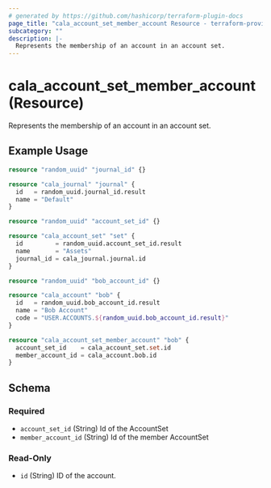 ```yaml
---
# generated by https://github.com/hashicorp/terraform-plugin-docs
page_title: "cala_account_set_member_account Resource - terraform-provider-cala"
subcategory: ""
description: |-
  Represents the membership of an account in an account set.
---
```


# cala_account_set_member_account (Resource)

Represents the membership of an account in an account set.

## Example Usage

```terraform
resource "random_uuid" "journal_id" {}

resource "cala_journal" "journal" {
  id   = random_uuid.journal_id.result
  name = "Default"
}

resource "random_uuid" "account_set_id" {}

resource "cala_account_set" "set" {
  id         = random_uuid.account_set_id.result
  name       = "Assets"
  journal_id = cala_journal.journal.id
}

resource "random_uuid" "bob_account_id" {}

resource "cala_account" "bob" {
  id   = random_uuid.bob_account_id.result
  name = "Bob Account"
  code = "USER.ACCOUNTS.${random_uuid.bob_account_id.result}"
}

resource "cala_account_set_member_account" "bob" {
  account_set_id    = cala_account_set.set.id
  member_account_id = cala_account.bob.id
}
```

<!-- schema generated by tfplugindocs -->
## Schema

### Required

- `account_set_id` (String) Id of the AccountSet
- `member_account_id` (String) Id of the member AccountSet

### Read-Only

- `id` (String) ID of the account.
